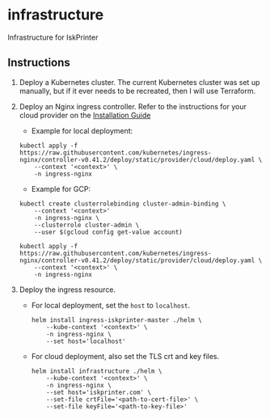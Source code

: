 # infrastructure

Infrastructure for IskPrinter

## Instructions

1. Deploy a Kubernetes cluster. The current Kubernetes cluster was set up manually, but if it ever needs to be recreated, then I will use Terraform.

1. Deploy an Nginx ingress controller. Refer to the instructions for your cloud provider on the [Installation Guide](https://kubernetes.github.io/ingress-nginx/deploy)
    * Example for local deployment:
    ```
    kubectl apply -f https://raw.githubusercontent.com/kubernetes/ingress-nginx/controller-v0.41.2/deploy/static/provider/cloud/deploy.yaml \
        --context '<context>' \
        -n ingress-nginx
    ```
    * Example for GCP:
    ```
    kubectl create clusterrolebinding cluster-admin-binding \
        --context '<context>'
        -n ingress-nginx \
        --clusterrole cluster-admin \
        --user $(gcloud config get-value account)

    kubectl apply -f https://raw.githubusercontent.com/kubernetes/ingress-nginx/controller-v0.41.2/deploy/static/provider/cloud/deploy.yaml \
        --context '<context>' \
        -n ingress-nginx
    ```

1. Deploy the ingress resource.
    * For local deployment, set the `host` to `localhost`.
        ```
        helm install ingress-iskprinter-master ./helm \
            --kube-context '<context>' \
            -n ingress-nginx \
            --set host='localhost'
        ```
    * For cloud deployment, also set the TLS crt and key files.
        ```
        helm install infrastructure ./helm \
            --kube-context '<context>' \
            -n ingress-nginx \
            --set host='iskprinter.com' \
            --set-file crtFile='<path-to-cert-file>' \
            --set-file keyFile='<path-to-key-file>'
        ```
